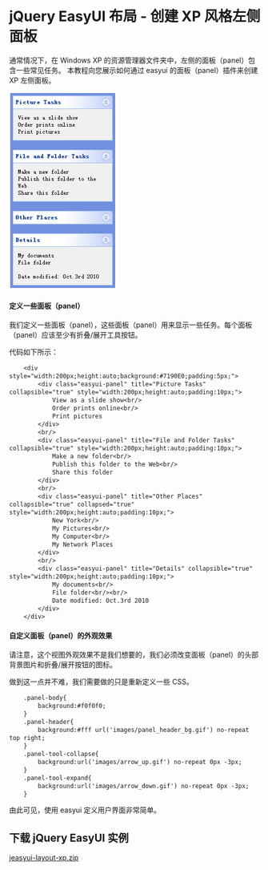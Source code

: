 # jQuery EasyUI 布局 - 创建 XP 风格左侧面板

通常情况下，在 Windows XP 的资源管理器文件夹中，左侧的面板（panel）包含一些常见任务。 本教程向您展示如何通过 easyui 的面板（panel）插件来创建 XP 左侧面板。

![](img/xp.png)

#### 定义一些面板（panel）

我们定义一些面板（panel），这些面板（panel）用来显示一些任务。每个面板（panel）应该至少有折叠/展开工具按钮。

代码如下所示：

```
	<div style="width:200px;height:auto;background:#7190E0;padding:5px;">
		<div class="easyui-panel" title="Picture Tasks" collapsible="true" style="width:200px;height:auto;padding:10px;">
			View as a slide show<br/>
			Order prints online<br/>
			Print pictures
		</div>
		<br/>
		<div class="easyui-panel" title="File and Folder Tasks" collapsible="true" style="width:200px;height:auto;padding:10px;">
			Make a new folder<br/>
			Publish this folder to the Web<br/>
			Share this folder
		</div>
		<br/>
		<div class="easyui-panel" title="Other Places" collapsible="true" collapsed="true" style="width:200px;height:auto;padding:10px;">
			New York<br/>
			My Pictures<br/>
			My Computer<br/>
			My Network Places
		</div>
		<br/>
		<div class="easyui-panel" title="Details" collapsible="true" style="width:200px;height:auto;padding:10px;">
			My documents<br/>
			File folder<br/><br/>
			Date modified: Oct.3rd 2010
		</div>
	</div>

```

#### 自定义面板（panel）的外观效果

请注意，这个视图外观效果不是我们想要的，我们必须改变面板（panel）的头部背景图片和折叠/展开按钮的图标。

做到这一点并不难，我们需要做的只是重新定义一些 CSS。

```
	.panel-body{
		background:#f0f0f0;
	}
	.panel-header{
		background:#fff url('images/panel_header_bg.gif') no-repeat top right;
	}
	.panel-tool-collapse{
		background:url('images/arrow_up.gif') no-repeat 0px -3px;
	}
	.panel-tool-expand{
		background:url('images/arrow_down.gif') no-repeat 0px -3px;
	}

```

由此可见，使用 easyui 定义用户界面非常简单。

## 下载 jQuery EasyUI 实例

[jeasyui-layout-xp.zip](/try/jeasyui/download/jeasyui-layout-xp.zip)

 